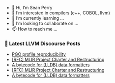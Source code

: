- 👋 Hi, I’m Sean Perry
- 👀 I’m interested in compilers (c++, COBOL, llvm)
- 🌱 I’m currently learning ...
- 💞️ I’m looking to collaborate on ...
- 📫 How to reach me ...

<!---
s66perry/s66perry is a ✨ special ✨ repository because its `README.md` (this file) appears on your GitHub profile.
You can click the Preview link to take a look at your changes.
--->
### 📕 Latest LLVM Discourse Posts

<!-- DISCOURSE-LLVM:START -->
- [PGO profile reproducibility](https://discourse.llvm.org/t/pgo-profile-reproducibility/82861#post_6)
- [[RFC] MLIR Project Charter and Restructuring](https://discourse.llvm.org/t/rfc-mlir-project-charter-and-restructuring/82896#post_5)
- [A bytecode for &lpar;LLDB&rpar; data formatters](https://discourse.llvm.org/t/a-bytecode-for-lldb-data-formatters/82696?page=3#post_42)
- [[RFC] MLIR Project Charter and Restructuring](https://discourse.llvm.org/t/rfc-mlir-project-charter-and-restructuring/82896#post_4)
- [A bytecode for &lpar;LLDB&rpar; data formatters](https://discourse.llvm.org/t/a-bytecode-for-lldb-data-formatters/82696?page=3#post_41)
<!-- DISCOURSE-LLVM:END -->

